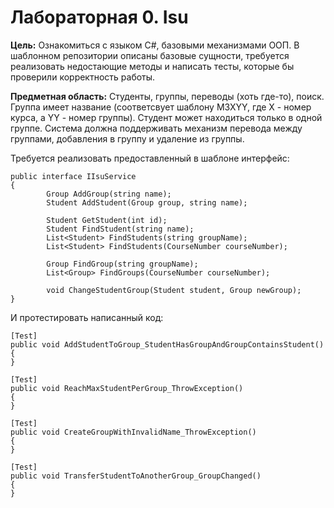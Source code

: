 # Лабораторная 0. Isu

**Цель:** 
Ознакомиться с языком C#, базовыми механизмами ООП. В шаблонном репозитории описаны базовые сущности, требуется реализовать недостающие методы и написать тесты, которые бы проверили корректность работы.

**Предметная область:**
Студенты, группы, переводы (хоть где-то), поиск. Группа имеет название (соответсвует шаблону M3XYY, где X - номер курса, а YY - номер группы). Студент может находиться только в одной группе. Система должна поддерживать механизм перевода между группами, добавления в группу и удаление из группы.

Требуется реализовать предоставленный в шаблоне интерфейс:

```
public interface IIsuService
{
        Group AddGroup(string name);
        Student AddStudent(Group group, string name);

        Student GetStudent(int id);
        Student FindStudent(string name);
        List<Student> FindStudents(string groupName);
        List<Student> FindStudents(CourseNumber courseNumber);

        Group FindGroup(string groupName);
        List<Group> FindGroups(CourseNumber courseNumber);

        void ChangeStudentGroup(Student student, Group newGroup);
}
```

И протестировать написанный код:

```
[Test]
public void AddStudentToGroup_StudentHasGroupAndGroupContainsStudent()
{
}

[Test]
public void ReachMaxStudentPerGroup_ThrowException()
{
}

[Test]
public void CreateGroupWithInvalidName_ThrowException()
{
}

[Test]
public void TransferStudentToAnotherGroup_GroupChanged()
{
}
```

